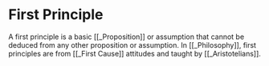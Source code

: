 # First Principle

A first principle is a basic [[_Proposition]] or assumption that cannot be deduced from any other proposition or assumption. In [[_Philosophy]], first principles are from [[_First Cause]] attitudes and taught by [[_Aristotelians]]. 